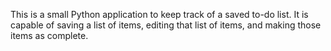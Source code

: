 This is a small Python application to keep track of a saved to-do list. It is capable of saving a list of items, editing that list of items, and making those items as complete.
